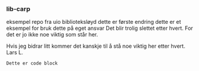 ### lib-carp
eksempel repo fra uio biblioteksløyd
dette er første endring
dette er et eksempel for
bruk dette på eget ansvar
Det blir trolig slettet etter hvert.
For det er jo ikke noe viktig som står her.

Hvis jeg bidrar litt kommer det kanskje til å stå noe viktig her etter hvert. Lars L.

`Dette er code block`
